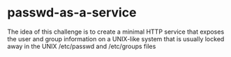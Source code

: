 # passwd-as-a-service
The idea of this challenge is to create a minimal HTTP service that exposes the user and group information on a UNIX-like system that is usually locked away in the UNIX /etc/passwd and /etc/groups files

